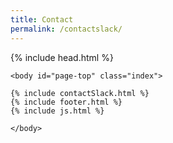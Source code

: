 ```yaml
---
title: Contact
permalink: /contactslack/
---
```


<html>

  {% include head.html %}


    <body id="page-top" class="index">

    {% include contactSlack.html %}
    {% include footer.html %}
    {% include js.html %}

    </body>
</html>